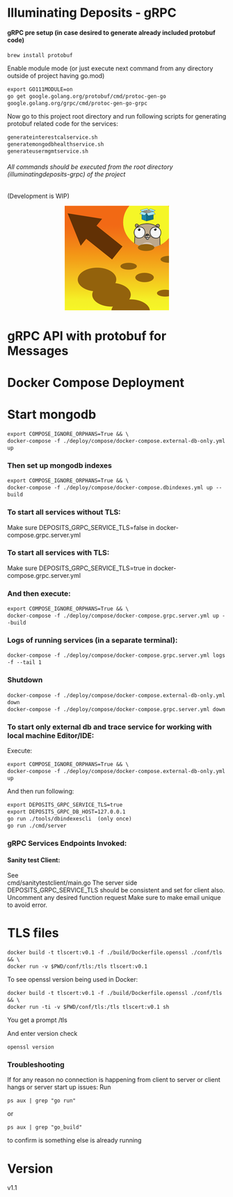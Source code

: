 # Illuminating Deposits - gRPC

#### gRPC pre setup  (in case desired to generate already included protobuf code)

```
brew install protobuf
``` 
Enable module mode (or just execute next command from any directory outside of project having go.mod)
```
export GO111MODULE=on 
go get google.golang.org/protobuf/cmd/protoc-gen-go google.golang.org/grpc/cmd/protoc-gen-go-grpc 
```

Now go to this project root directory and run following scripts for generating protobuf related code for the services:
```
generateinterestcalservice.sh
generatemongodbhealthservice.sh
generateusermgmtservice.sh 
```

###### All commands should be executed from the root directory (illuminatingdeposits-grpc) of the project
(Development is WIP)

<p align="center">
<img src="./logo.png" alt="Illuminating Deposits Project Logo" title="Illuminating Deposits Project Logo" />
</p>

# gRPC API with protobuf for Messages
# Docker Compose Deployment

# Start mongodb
```shell
export COMPOSE_IGNORE_ORPHANS=True && \
docker-compose -f ./deploy/compose/docker-compose.external-db-only.yml up 
```

### Then set up mongodb indexes
```shell
export COMPOSE_IGNORE_ORPHANS=True && \
docker-compose -f ./deploy/compose/docker-compose.dbindexes.yml up --build
````

### To start all services without TLS:
Make sure DEPOSITS_GRPC_SERVICE_TLS=false in docker-compose.grpc.server.yml
### To start all services with TLS:
Make sure DEPOSITS_GRPC_SERVICE_TLS=true in docker-compose.grpc.server.yml
### And then execute:
```shell
export COMPOSE_IGNORE_ORPHANS=True && \
docker-compose -f ./deploy/compose/docker-compose.grpc.server.yml up --build
```

### Logs of running services (in a separate terminal):
```shell
docker-compose -f ./deploy/compose/docker-compose.grpc.server.yml logs -f --tail 1  
``` 

### Shutdown
```shell
docker-compose -f ./deploy/compose/docker-compose.external-db-only.yml down
docker-compose -f ./deploy/compose/docker-compose.grpc.server.yml down
```

### To start only external db and trace service for working with local machine Editor/IDE:
Execute:
```shell
export COMPOSE_IGNORE_ORPHANS=True && \
docker-compose -f ./deploy/compose/docker-compose.external-db-only.yml up
```
And then run following:
```shell
export DEPOSITS_GRPC_SERVICE_TLS=true
export DEPOSITS_GRPC_DB_HOST=127.0.0.1
go run ./tools/dbindexescli  (only once)
go run ./cmd/server
```

### gRPC Services Endpoints Invoked:

#### Sanity test Client:
See    
cmd/sanitytestclient/main.go
The server side DEPOSITS_GRPC_SERVICE_TLS should be consistent and set for client also.
Uncomment any desired function request
Make sure to make email unique to avoid error.

# TLS files
```shell
docker build -t tlscert:v0.1 -f ./build/Dockerfile.openssl ./conf/tls && \
docker run -v $PWD/conf/tls:/tls tlscert:v0.1
``` 

To see openssl version being used in Docker:
```shell
docker build -t tlscert:v0.1 -f ./build/Dockerfile.openssl ./conf/tls && \
docker run -ti -v $PWD/conf/tls:/tls tlscert:v0.1 sh
```

You get a prompt
/tls 

And enter version check
```shell
openssl version
```

### Troubleshooting
If for any reason no connection is happening from client to server or client hangs or server start up issues:
Run 
```
ps aux | grep "go run" 
```
or
```
ps aux | grep "go_build" 
```
to confirm is something else is already running

# Version
v1.1